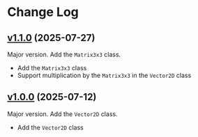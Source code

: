 # Change Log

## [v1.1.0](https://github.com/thewizardplusplus/luamath/tree/v1.1.0) (2025-07-27)

Major version. Add the `Matrix3x3` class.

- Add the `Matrix3x3` class
- Support multiplication by the `Matrix3x3` in the `Vector2D` class

## [v1.0.0](https://github.com/thewizardplusplus/luamath/tree/v1.0.0) (2025-07-12)

Major version. Add the `Vector2D` class.

- Add the `Vector2D` class
